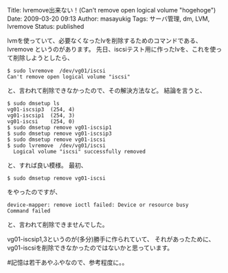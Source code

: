Title: lvremove出来ない！(Can't remove open logical volume "hogehoge")
Date: 2009-03-20 09:13
Author: masayukig
Tags: サーバ管理, dm, LVM, lvremove
Status: published

lvmを使っていて、必要なくなったlvを削除するためのコマンドである、
lvremove
というのがあります。
先日、iscsiテスト用に作ったlvを、これを使って削除しようとしたら、

    $ sudo lvremove  /dev/vg01/iscsi
    Can't remove open logical volume "iscsi"

と、言われて削除できなかったので、その解決方法など。
結論を言うと、

    $ sudo dmsetup ls
    vg01-iscsip3  (254, 4)
    vg01-iscsip1  (254, 3)
    vg01-iscsi    (254, 0)
    $ sudo dmsetup remove vg01-iscsip1
    $ sudo dmsetup remove vg01-iscsip3
    $ sudo dmsetup remove vg01-iscsi
    $ sudo lvremove  /dev/vg01/iscsi
      Logical volume "iscsi" successfully removed

と、すれば良い模様。
最初、

    $ sudo dmsetup remove vg01-iscsi

をやったのですが、

    device-mapper: remove ioctl failed: Device or resource busy
    Command failed

と、言われて削除できませんでした。

vg01-iscsip1,3というのが(多分)勝手に作られていて、
それがあったために、vg01-iscsiを削除できなかったのではないかと思っています。

\#記憶は若干あやふやなので、参考程度に。。
